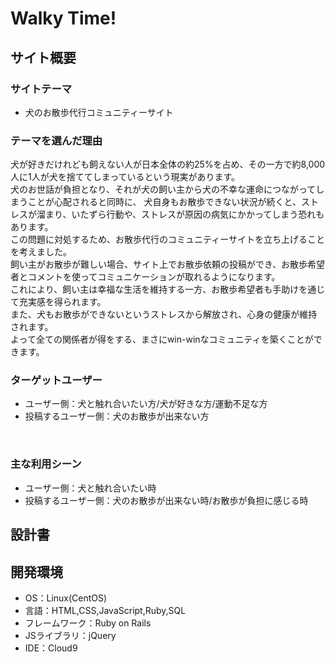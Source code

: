 # Walky Time!
<!--訳（ウォーキータイム！＝お散歩のお時間ですよー！）-->


## サイト概要
### サイトテーマ
- 犬のお散歩代行コミュニティーサイト
​

### テーマを選んだ理由
犬が好きだけれども飼えない人が日本全体の約25%を占め、その一方で約8,000人に1人が犬を捨ててしまっているという現実があります。<br>
犬のお世話が負担となり、それが犬の飼い主から犬の不幸な運命につながってしまうことが心配されると同時に、
犬自身もお散歩できない状況が続くと、ストレスが溜まり、いたずら行動や、ストレスが原因の病気にかかってしまう恐れもあります。<br>
この問題に対処するため、お散歩代行のコミュニティーサイトを立ち上げることを考えました。<br>
飼い主がお散歩が難しい場合、サイト上でお散歩依頼の投稿ができ、お散歩希望者とコメントを使ってコミュニケーションが取れるようになります。<br>
これにより、飼い主は幸福な生活を維持する一方、お散歩希望者も手助けを通じて充実感を得られます。<br>
また、犬もお散歩ができないというストレスから解放され、心身の健康が維持されます。<br>
よって全ての関係者が得をする、まさにwin-winなコミュニティを築くことができます。


### ターゲットユーザー
- ユーザー側：犬と触れ合いたい方/犬が好きな方/運動不足な方
- 投稿するユーザー側：犬のお散歩が出来ない方

​
### 主な利用シーン
- ユーザー側：犬と触れ合いたい時
- 投稿するユーザー側：犬のお散歩が出来ない時/お散歩が負担に感じる時
​

## 設計書


## 開発環境
- OS：Linux(CentOS)
- 言語：HTML,CSS,JavaScript,Ruby,SQL
- フレームワーク：Ruby on Rails
- JSライブラリ：jQuery
- IDE：Cloud9
